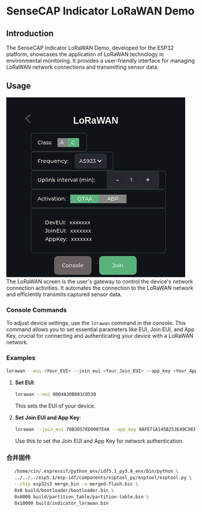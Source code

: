 # SenseCAP Indicator LoRaWAN Demo

## Introduction
The SenseCAP Indicator LoRaWAN Demo, developed for the ESP32 platform, showcases the application of LoRaWAN technology in environmental monitoring. It provides a user-friendly interface for managing LoRaWAN network connections and transmitting sensor data.

## Usage
![LoRaWAN Screen](./feature.png)
The LoRaWAN screen is the user's gateway to control the device's network connection activities. It automates the connection to the LoRaWAN network and efficiently transmits captured sensor data.

### Console Commands
To adjust device settings, use the `lorawan` command in the console. This command allows you to set essential parameters like EUI, Join EUI, and App Key, crucial for connecting and authenticating your device with a LoRaWAN network.


### Examples
```sh
lorawan --eui <Your_EUI> --join_eui <Your_Join_EUI> --app_key <Your_App_Key>
```
1. **Set EUI**:
   ```sh
   lorawan --eui 0004A30B001C0530
   ```
   This sets the EUI of your device.

2. **Set Join EUI and App Key**:
   ```sh
   lorawan --join_eui 70B3D57ED0007E4A --app_key 8AFE71A145B253E49C3031AD06827777
   ```
   Use this to set the Join EUI and App Key for network authentication.

### 合并固件   
```sh
   /home/cin/.espressif/python_env/idf5.1_py3.8_env/bin/python \
   ../../../esp5.1/esp-idf/components/esptool_py/esptool/esptool.py \
   --chip esp32s3 merge_bin -o merged-flash.bin \
   0x0 build/bootloader/bootloader.bin \
   0x8000 build/partition_table/partition-table.bin \
   0x10000 build/indicator_lorawan.bin
